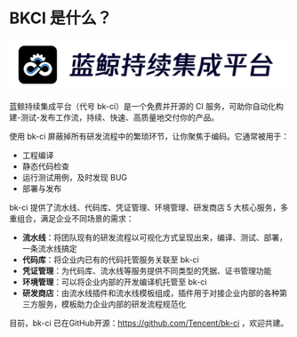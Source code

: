 # BKCI 是什么？

![](../.gitbook/assets/image%20%2812%29.png)

蓝鲸持续集成平台（代号 bk-ci）是一个免费并开源的 CI 服务，可助你自动化构建-测试-发布工作流，持续、快速、高质量地交付你的产品。

使用 bk-ci 屏蔽掉所有研发流程中的繁琐环节，让你聚焦于编码。它通常被用于：

* 工程编译
* 静态代码检查
* 运行测试用例，及时发现 BUG
* 部署与发布

bk-ci 提供了流水线、代码库、凭证管理、环境管理、研发商店 5 大核心服务，多重组合，满足企业不同场景的需求：

* **流水线**：将团队现有的研发流程以可视化方式呈现出来，编译、测试、部署，一条流水线搞定
* **代码库**：将企业内已有的代码托管服务关联至 bk-ci
* **凭证管理**：为代码库、流水线等服务提供不同类型的凭据、证书管理功能
* **环境管理**：可以将企业内部的开发编译机托管至 bk-ci
* **研发商店**：由流水线插件和流水线模板组成，插件用于对接企业内部的各种第三方服务，模板助力企业内部的研发流程规范化

目前，bk-ci 已在GitHub开源：https://github.com/Tencent/bk-ci ，欢迎共建。

